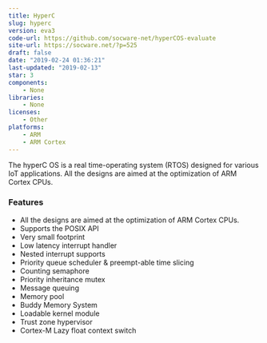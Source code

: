 ```yaml
---
title: HyperC
slug: hyperc
version: eva3
code-url: https://github.com/socware-net/hyperCOS-evaluate
site-url: https://socware.net/?p=525
draft: false
date: "2019-02-24 01:36:21"
last-updated: "2019-02-13"
star: 3
components:
    - None
libraries:
    - None
licenses:
    - Other
platforms:
    - ARM
    - ARM Cortex
---
```

The hyperC OS is a real time-operating system (RTOS) designed for various IoT applications. All the designs are aimed at the optimization of ARM Cortex CPUs. 

<!--more-->

### Features

- All the designs are aimed at the optimization of ARM Cortex CPUs. 
- Supports the POSIX API
- Very small footprint
- Low latency interrupt handler
- Nested interrupt supports
- Priority queue scheduler & preempt-able time slicing
- Counting semaphore
- Priority inheritance mutex
- Message queuing
- Memory pool
- Buddy Memory System
- Loadable kernel module
- Trust zone hypervisor
- Cortex-M Lazy float context switch

<!--github-projects-->